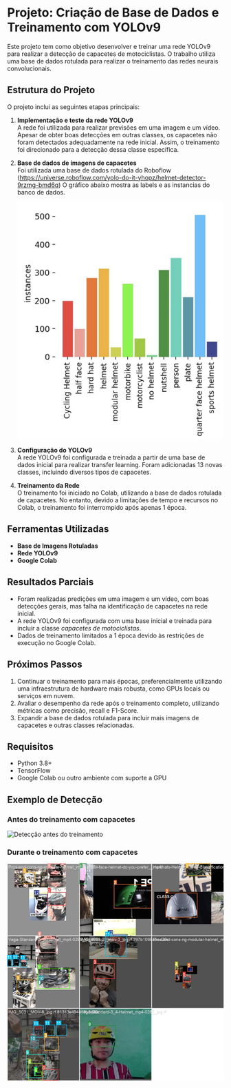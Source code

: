 # Projeto: Criação de Base de Dados e Treinamento com YOLOv9

Este projeto tem como objetivo desenvolver e treinar uma rede YOLOv9 para realizar a detecção de capacetes de motociclistas. 
O trabalho utiliza uma base de dados rotulada para realizar o treinamento das redes neurais convolucionais.

## Estrutura do Projeto
O projeto inclui as seguintes etapas principais:
1. **Implementação e teste da rede YOLOv9**  
   A rede foi utilizada para realizar previsões em uma imagem e um vídeo. 
   Apesar de obter boas detecções em outras classes, os capacetes não foram detectados adequadamente na rede inicial. 
   Assim, o treinamento foi direcionado para a detecção dessa classe específica.

2. **Base de dados de imagens de capacetes**  
   Foi utilizada uma base de dados rotulada do Roboflow
   (https://universe.roboflow.com/yolo-do-it-yhopz/helmet-detector-9rzmg-bmd6q)
   O gráfico abaixo mostra as labels e as instancias do banco de dados.
   
   ![Labels](labels.png)
   
4. **Configuração do YOLOv9**  
   A rede YOLOv9 foi configurada e treinada a partir de uma base de dados inicial para realizar transfer learning. 
   Foram adicionadas 13 novas classes, incluindo diversos tipos de capacetes.

5. **Treinamento da Rede**  
   O treinamento foi iniciado no Colab, utilizando a base de dados rotulada de capacetes. 
   No entanto, devido a limitações de tempo e recursos no Colab, o treinamento foi interrompido após apenas 1 época.

## Ferramentas Utilizadas
- **Base de Imagens Rotuladas**
- **Rede YOLOv9** 
- **Google Colab** 

## Resultados Parciais
- Foram realizadas predições em uma imagem e um vídeo, com boas detecções gerais, mas falha na identificação de capacetes na rede inicial.
- A rede YOLOv9 foi configurada com uma base inicial e treinada para incluir a classe *capacetes de motociclistas*.
- Dados de treinamento limitados a 1 época devido às restrições de execução no Google Colab.

## Próximos Passos
1. Continuar o treinamento para mais épocas, preferencialmente utilizando uma infraestrutura de hardware mais robusta, como GPUs locais ou serviços em nuvem.
2. Avaliar o desempenho da rede após o treinamento completo, utilizando métricas como precisão, recall e F1-Score.
3. Expandir a base de dados rotulada para incluir mais imagens de capacetes e outras classes relacionadas.

## Requisitos
- Python 3.8+
- TensorFlow
- Google Colab ou outro ambiente com suporte a GPU

## Exemplo de Detecção

### Antes do treinamento com capacetes
![Detecção antes do treinamento](video_moto_deteccao.gif)

### Durante o treinamento com capacetes
![Detecção durante o treinamento](train_batch1.jpg)
